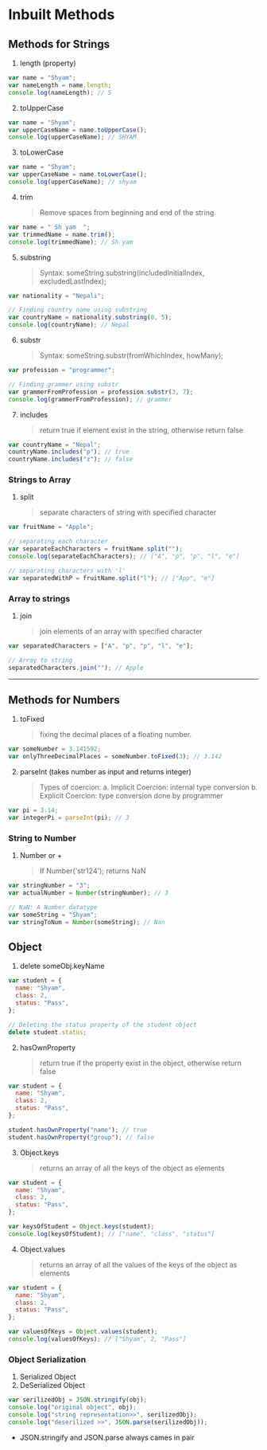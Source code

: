 # Inbuilt Methods

## Methods for Strings

1. length (property)

```js
var name = "Shyam";
var nameLength = name.length;
console.log(nameLength); // 5
```

2. toUpperCase

```js
var name = "Shyam";
var upperCaseName = name.toUpperCase();
console.log(upperCaseName); // SHYAM
```

3. toLowerCase

```js
var name = "Shyam";
var upperCaseName = name.toLowerCase();
console.log(upperCaseName); // shyam
```

4. trim
   > Remove spaces from beginning and end of the string.

```js
var name = " Sh yam  ";
var trimmedName = name.trim();
console.log(trimmedName); // Sh yam
```

5. substring
   > Syntax: someString.substring(includedInitialIndex, excludedLastIndex);

```js
var nationality = "Nepali";

// Finding country name using substring
var countryName = nationality.substring(0, 5);
console.log(countryName); // Nepal
```

6. substr
   > Syntax: someString.substr(fromWhichIndex, howMany);

```js
var profession = "programmer";

// Finding grammer using substr
var grammerFromProfession = profession.substr(3, 7);
console.log(grammerFromProfession); // grammer
```

7. includes
   > return true if element exist in the string, otherwise return false

```js
var countryName = "Nepal";
countryName.includes("p"); // true
countryName.includes("z"); // false
```

### Strings to Array

1. split
   > separate characters of string with specified character

```js
var fruitName = "Apple";

// separating each character
var separateEachCharacters = fruitName.split("");
console.log(separateEachCharacters); // ["A", "p", "p", "l", "e"]

// separating characters with 'l'
var separatedWithP = fruitName.split("l"); // ["App", "e"]
```

### Array to strings

1. join
   > join elements of an array with specified character

```js
var separatedCharacters = ["A", "p", "p", "l", "e"];

// Array to string
separatedCharacters.join(""); // Apple
```

---

## Methods for Numbers

1. toFixed
   > fixing the decimal places of a floating number.

```js
var someNumber = 3.141592;
var onlyThreeDecimalPlaces = someNumber.toFixed(3); // 3.142
```

2. parseInt (takes number as input and returns integer)
   > Types of coercion:
   > a. Implicit Coercion: internal type conversion
   > b. Explicit Coercion: type conversion done by programmer

```js
var pi = 3.14;
var integerPi = parseInt(pi); // 3
```

### String to Number

1. Number or +
   > If Number('str124'); returns NaN

```js
var stringNumber = "3";
var actualNumber = Number(stringNumber); // 3

// NaN: A Number datatype
var someString = "Shyam";
var stringToNum = Number(someString); // Nan
```

## Object

1. delete someObj.keyName

```js
var student = {
  name: "Shyam",
  class: 2,
  status: "Pass",
};

// Deleting the status property of the student object
delete student.status;
```

2. hasOwnProperty
   > return true if the property exist in the object, otherwise return false

```js
var student = {
  name: "Shyam",
  class: 2,
  status: "Pass",
};

student.hasOwnProperty("name"); // true
student.hasOwnProperty("group"); // false
```

3. Object.keys
   > returns an array of all the keys of the object as elements

```js
var student = {
  name: "Shyam",
  class: 2,
  status: "Pass",
};

var keysOfStudent = Object.keys(student);
console.log(keysOfStudent); // ["name", "class", "status"]
```

4. Object.values
   > returns an array of all the values of the keys of the object as elements

```js
var student = {
  name: "Shyam",
  class: 2,
  status: "Pass",
};

var valuesOfKeys = Object.values(student);
console.log(valuesOfKeys); // ["Shyam", 2, "Pass"]
```

### Object Serialization

1. Serialized Object
2. DeSerialized Object

```js
var serilizedObj = JSON.stringify(obj);
console.log("original object", obj);
console.log("string representation>>", serilizedObj);
console.log("deserilized >>", JSON.parse(serilizedObj));
```

- JSON.stringify and JSON.parse always cames in pair
